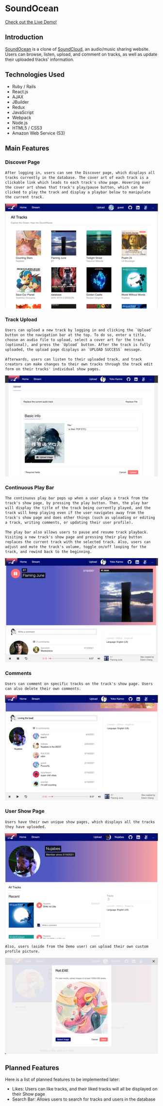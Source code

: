 # SoundOcean

[Check out the Live Demo!](https://soundocean.herokuapp.com/#/)

## Introduction

[SoundOcean](https://soundocean.herokuapp.com/#/) is a clone of [SoundCloud](https://soundcloud.com), an audio/music sharing website. Users can browse, listen, upload, and comment on tracks, as well as update their uploaded tracks' information.

## Technologies Used

- Ruby / Rails
- React.js
- AJAX
- JBuilder
- Redux
- JavaScript
- Webpack
- Node.js
- HTML5 / CSS3
- Amazon Web Service (S3)

## Main Features

### Discover Page

    After logging in, users can see the Discover page, which displays all tracks currently in the database. The cover art of each track is a clickable link which leads to each track's show page. Hovering over the cover art shows that track's play/pause button, which can be clicked to play the track and display a playbar below to manipulate the current track.

![discover](https://github.com/EdwinHongCheng/SoundOcean/blob/main/app/assets/images/readme_screenshots/Discover/01.png)

### Track Upload

    Users can upload a new track by logging in and clicking the `Upload` button on the navigation bar at the top. To do so, enter a title, choose an audio file to upload, select a cover art for the track (optional), and press the `Upload` button. After the track is fully uploaded, the upload page displays an `UPLOAD SUCCESS` message.

    Afterwards, users can listen to their uploaded track, and track creators can make changes to their own tracks through the track edit form on their tracks' individual show pages.

![upload](https://github.com/EdwinHongCheng/SoundOcean/blob/main/app/assets/images/readme_screenshots/Upload/02.png)

### Continuous Play Bar

    The continuous play bar pops up when a user plays a track from the track's show page, by pressing the play button. Then, the play bar will display the title of the track being currently played, and the track will keep playing even if the user navigates away from the track's show page and does other things (such as uploading or editing a track, writing comments, or updating their user profile).
    
    The play bar also allows users to pause and resume track playback. Visiting a new track's show page and pressing their play button replaces the current track with the selected track. Also, users can adjust and mute the track's volume, toggle on/off looping for the track, and rewind back to the beginning.
    
![playbar](https://github.com/EdwinHongCheng/SoundOcean/blob/main/app/assets/images/readme_screenshots/PlayBar/01.png)
    
### Comments
    
    Users can comment on specific tracks on the track's show page. Users can also delete their own comments.

![playbar](https://github.com/EdwinHongCheng/SoundOcean/blob/main/app/assets/images/readme_screenshots/Comments/01.png)
   
### User Show Page

    Users have their own unique show pages, which displays all the tracks they have uploaded.   

![userShowPage3](https://github.com/EdwinHongCheng/SoundOcean/blob/main/app/assets/images/readme_screenshots/UserShowPage/03.png)

    Also, users (aside from the Demo user) can upload their own custom profile picture.    

![userShowPage2](https://github.com/EdwinHongCheng/SoundOcean/blob/main/app/assets/images/readme_screenshots/UserShowPage/02.png)
    
## Planned Features

Here is a list of planned features to be implemented later:

- Likes: Users can like tracks, and their liked tracks will all be displayed on their Show page
- Search Bar: Allows users to search for tracks and users in the database
